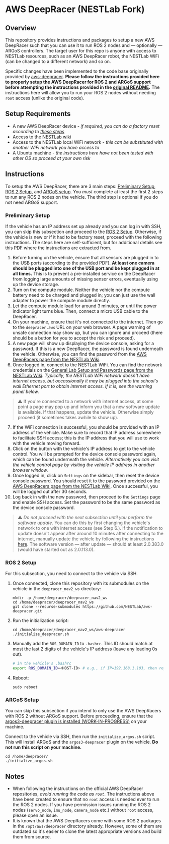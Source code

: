 # AWS DeepRacer (NESTLab Fork)
## Overview
This repository provides instructions and packages to setup a new AWS DeepRacer such that you can use it to run ROS 2 nodes and &mdash; optionally &mdash; ARGoS controllers. The target user for this repo is anyone with access to NESTLab resources, such as an AWS DeepRacer robot, the NESTLab WiFi (can be changed to a different network) and so on.

Specific changes have been implemented to the code base originally provided by [aws-deepracer](https://github.com/aws-deepracer/aws-deepracer). **Please follow the instructions provided here to properly setup the AWS DeepRacer for ROS 2 and ARGoS support before attempting the instructions provided in the [original README](original_readme.md).** The instructions here will allow you to run your ROS 2 nodes without needing `root` access (unlike the original code).

## Setup Requirements
- A new AWS DeepRacer device - *if required, you can do a factory reset according to [these steps](https://docs.aws.amazon.com/deepracer/latest/developerguide/deepracer-ubuntu-update.html#deepracer-ubuntu-update-preparation)*
- Access to the [NESTLab wiki](https://www.nestlab.net/wiki/nestlab)
- Access to the NESTLab local WiFi network - *this can be substituted with another WiFi network you have access to*
- A Ubuntu machine - *the instructions here have not been tested with other OS so proceed at your own risk*

## Instructions
To setup the AWS DeepRacer, there are 3 main steps: [Preliminary Setup](#preliminary-setup), [ROS 2 Setup](#ros-2-setup), and [ARGoS setup](#argos-setup). You *must* complete at least the first 2 steps to run any ROS 2 nodes on the vehicle. The third step is optional if you do not need ARGoS support.

### Preliminary Setup
If the vehicle has an IP address set up already and you can log in with SSH, you can skip this subsection and proceed to the [ROS 2 Setup](#ros-2-setup). Otherwise, if the vehicle is new or if it had to be factory reset, proceed with the following instructions. The steps here are self-sufficient, but for additional details see this [PDF](/media/aws_deepracer_and_sensor_guide.pdf) where the instructions are extracted from.

1. Before turning on the vehicle, ensure that all sensors are plugged in to the USB ports (according to the provided PDF). **At least one camera should be plugged into one of the USB port and be kept plugged in at all times.** This is to prevent a pre-installed service on the DeepRacer from logging large amounts of missing sensor errors, eventually using up the device storage.
2. Turn on the compute module. Neither the vehicle nor the compute battery need to be charged and plugged in; you can just use the wall adapter to power the compute module directly.
3. Let the compute module load for around 3 minutes, or until the power indicator light turns blue. Then, connect a micro USB cable to the DeepRacer.
4. On your machine, ensure that it's not connected to the internet. Then go to the `deepracer.aws` URL on your web browser. A page warning of unsafe connection may show up, but you can ignore and proceed (there should be a button for you to accept the risk and proceed).
5. A new page will show up displaying the device console, asking for a password. If this is a new DeepRacer, the password is found underneath the vehicle. Otherwise, you can find the password from the [AWS DeepRacers page from the NESTLab Wiki](https://www.nestlab.net/wiki/robots/awsracers).
6. Once logged in, connect to the NESTLab WiFi. You can find the network credentials on the [General Lab Setup and Passwords page from the NESTLab Wiki](https://www.nestlab.net/wiki/robots/laptopsetup). *Typically, the NESTLab WiFi network doesn't have internet access, but occassionally it may be plugged into the school's wall Ethernet port to obtain internet access. If it is, see the warning panel below.*
>:warning: If you're connected to a network with internet access, at some point a page may pop up and inform you that a new software update is available. If that happens, update the vehicle. Otherwise simply proceed (it sometimes takes awhile to show up).
7. If the WiFi connection is successful, you should be provided with an IP address of the vehicle. Make sure to record that IP address somewhere to facilitate SSH access; this is the IP address that you will use to work with the vehicle moving forward.
8. Click on the button with the vehicle's IP address to get to the vehicle control. You will be prompted for the device console password again, which can be found underneath the vehicle. *Alternatively you can visit the vehicle control page by visiting the vehicle IP address in another browser window.*
9. Once logged in, click on `Settings` on the sidebar, then reset the device console password. You should reset it to the password provided on the [AWS DeepRacers page from the NESTLab Wiki](https://www.nestlab.net/wiki/robots/awsracers). Once successful, you will be logged out after 30 seconds.
10. Log back in with the new password, then proceed to the `Settings` page and enable SSH access. Set the password to be the same password as the device console password.
>:warning: *Do not proceed with the next subsection until you perform the software update.* You can do this by first changing the vehicle's network to one with internet access (see Step 6.). If the notification to update doesn't appear after around 10 minutes after connecting to the internet, manually update the vehicle by following the instructions [here](https://docs.aws.amazon.com/deepracer/latest/developerguide/deepracer-troubleshooting-manual-update-device.html). The software version &mdash; after update &mdash; should at least 2.0.383.0 (would have started out as 2.0.113.0).

### ROS 2 Setup
For this subsection, you need to connect to the vehicle via SSH.

1. Once connected, clone this repository with its submodules on the vehicle in the `deepracer_nav2_ws` directory:
    ```
    mkdir -p /home/deepracer/deepracer_nav2_ws
    cd /home/deepracer/deepracer_nav2_ws
    git clone --recurse-submodules https://github.com/NESTLab/aws-deepracer.git
    ```
2. Run the initialization script:
    ```
    cd /home/deepracer/deepracer_nav2_ws/aws-deepracer
    ./initialize_deepracer.sh
    ```
3. Manually add the `ROS_DOMAIN_ID` to `.bashrc`. This ID should match at most the last 2 digits of the vehicle's IP address (leave any leading 0s out).
    ```bash
    # in the vehicle's .bashrc
    export ROS_DOMAIN_ID=<HOST-ID> # e.g., if IP=192.168.1.103, then replace <HOST-ID> with 3; if 192.168.1.23, then replace with 23
    ```
4. Reboot:
    ```
    sudo reboot
    ```

### ARGoS Setup
You can skip this subsection if you intend to only use the AWS DeepRacers with ROS 2 without ARGoS support. Before proceeding, ensure that the [argos3-deepracer plugin is installed (WORK-IN-PROGRESS)](https://github.com/NESTLab/argos3-deepracer) on your machine.

Connect to the vehicle via SSH, then run the `initialize_argos.sh` script. This will install ARGoS and the `argos3-deepracer` plugin on the vehicle. **Do not run this script on your machine.**
```
cd /home/deepracer/
./initialize_argos.sh
```

## Notes
- When following the instructions on the official AWS DeepRacer repositories, *avoid running the code as `root`*. The instructions above have been created to ensure that no `root` access is needed ever to run the ROS 2 nodes. If you have permission issues running the ROS 2 nodes (`servo_node`, `imu_node`, `camera_node` etc.) without `root` access, please open an issue.
- It is known that the AWS DeepRacers come with some ROS 2 packages in the `/opt/aws/deepracer` directory already. However, some of them are outdated so it's easier to clone the latest appropriate versions and build them from source.
